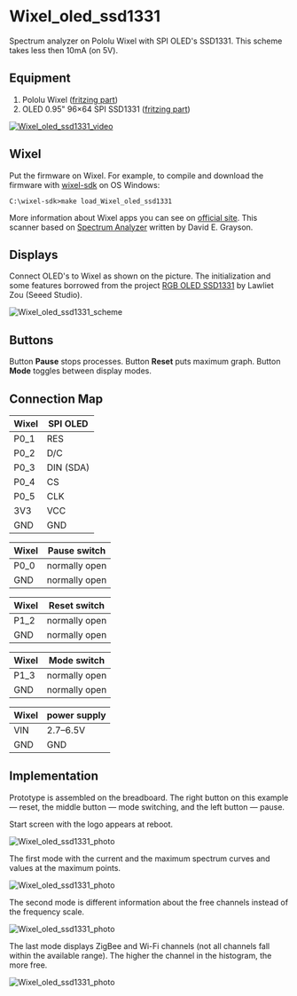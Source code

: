 # Wixel_oled_ssd1331

Spectrum analyzer on Pololu Wixel with SPI OLED's SSD1331. This scheme takes less then 10mA (on 5V).

## Equipment

1. Pololu Wixel ([fritzing part](../../fritzing-parts/OLED%200.96%20128x64%20I2C%20SSD1306.fzpz))
2. OLED 0.95" 96×64 SPI SSD1331 ([fritzing part](../../fritzing-parts/OLED%200.95%2096x64%20SPI%20SSD1331.fzpz))

[![Wixel_oled_ssd1331_video](./pics/Wixel_oled_ssd1331_video.png)](https://www.youtube.com/watch?v=7rlPyKthjLw "Spectrum Analyzer 2.4 GHz on Wixel with OLED SSD1331")

## Wixel

Put the firmware on Wixel. For example, to compile and download the firmware with [wixel-sdk](http://pololu.github.io/wixel-sdk/) on OS Windows:

```
C:\wixel-sdk>make load_Wixel_oled_ssd1331
```

More information about Wixel apps you can see on [official site](https://www.pololu.com/docs/0J46/10.b). This scanner based on [Spectrum Analyzer](https://github.com/pololu/wixel-sdk/tree/dev/david/analyzer/apps/spectrum_analyzer) written by David E. Grayson.

## Displays

Connect OLED's to Wixel as shown on the picture. The initialization and some features borrowed from the project [RGB OLED SSD1331](https://github.com/Seeed-Studio/RGB_OLED_SSD1331) by Lawliet Zou (Seeed Studio).

![Wixel_oled_ssd1331_scheme](./fritzing-scheme/Wixel_oled_ssd1331_bb.png)

## Buttons

Button __Pause__ stops processes. Button __Reset__ puts maximum graph. Button __Mode__ toggles between display modes. 

## Connection Map

| Wixel    | SPI OLED      |
| -------- | ------------- |
| P0_1     | RES           |
| P0_2     | D/C           |
| P0_3     | DIN (SDA)     |
| P0_4     | CS            |
| P0_5     | CLK           |
| 3V3      | VCC           |
| GND      | GND           |

| Wixel    | Pause switch  |
| -------- | ------------- |
| P0_0     | normally open |
| GND      | normally open |

| Wixel    | Reset switch  |
| -------- | ------------- |
| P1_2     | normally open |
| GND      | normally open |

| Wixel    | Mode switch   |
| -------- | ------------- |
| P1_3     | normally open |
| GND      | normally open |

| Wixel    | power supply  |
| -------- | ------------- |
| VIN      | 2.7–6.5V      |
| GND      | GND           |

## Implementation

Prototype is assembled on the breadboard. The right button on this example — reset, the middle button — mode switching, and the left button — pause.

Start screen with the logo appears at reboot.

![Wixel_oled_ssd1331_photo](./pics/Wixel_oled_ssd1331.png)

The first mode with the current and the maximum spectrum curves and values at the maximum points.

![Wixel_oled_ssd1331_photo](./pics/Wixel_oled_ssd1331_2.png)

The second mode is different information about the free channels instead of the frequency scale.

![Wixel_oled_ssd1331_photo](./pics/Wixel_oled_ssd1331_3.png)

The last mode displays ZigBee and Wi-Fi channels (not all channels fall within the available range). The higher the channel in the histogram, the more free.

![Wixel_oled_ssd1331_photo](./pics/Wixel_oled_ssd1331_4.png)
